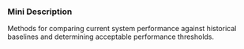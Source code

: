### Mini Description

Methods for comparing current system performance against historical baselines and determining acceptable performance thresholds.
